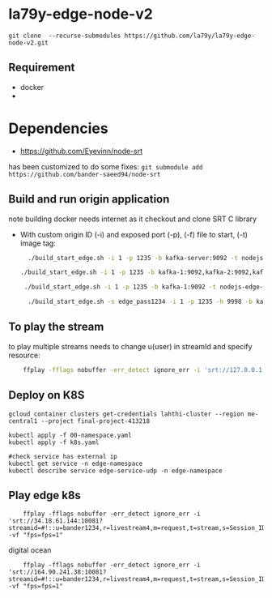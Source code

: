 # la79y-edge-node-v2

`git clone  --recurse-submodules https://github.com/la79y/la79y-edge-node-v2.git`

## Requirement

- docker
-

# Dependencies

- https://github.com/Eyevinn/node-srt

has been customized to do some fixes:
`git submodule add https://github.com/bander-saeed94/node-srt`

## Build and run origin application

note building docker needs internet as it checkout and clone SRT C library

- With custom origin ID (-i) and exposed port (-p), (-f) file to start, (-t) image tag:
  ```sh
    ./build_start_edge.sh -i 1 -p 1235 -b kafka-server:9092 -t nodejs-edge-rdkafka-v2 -f edge_docker_server_v2.js
  ```
  ```sh
  ./build_start_edge.sh -i 1 -p 1235 -b kafka-1:9092,kafka-2:9092,kafka-3:9092 -t nodejs-edge-rdkafka-v2 -f edge_docker_server_v2.js
  ```
  ```sh
   ./build_start_edge.sh -i 1 -p 1235 -b kafka-1:9092 -t nodejs-edge-rdkafka-v2 -f edge_docker_server_v2.js
  ```
  ```sh
    ./build_start_edge.sh -s edge_pass1234 -i 1 -p 1235 -h 9998 -b kafka-1:9092,kafka-2:9092,kafka-3:9092 -t nodejs-edge-rdkafka-v2 -f edge_docker_server_v2.js
  ```

## To play the stream

to play multiple streams needs to change u(user) in streamId and specify resource:

```sh
    ffplay -fflags nobuffer -err_detect ignore_err -i 'srt://127.0.0.1:1235?streamid=#!::u=bander1234,r=livestream3,m=request,t=stream,s=Session_ID&passphrase=edge_pass1234'

```

## Deploy on K8S

```shell
gcloud container clusters get-credentials lahthi-cluster --region me-central1 --project final-project-413218
```

```shell
kubectl apply -f 00-namespace.yaml
kubectl apply -f k8s.yaml

#check service has external ip
kubectl get service -n edge-namespace
kubectl describe service edge-service-udp -n edge-namespace

```

## Play edge k8s

```shell
    ffplay -fflags nobuffer -err_detect ignore_err -i 'srt://34.18.61.144:10081?streamid=#!::u=bander1234,r=livestream4,m=request,t=stream,s=Session_ID' -vf "fps=fps=1"
```

digital ocean

```shell
    ffplay -fflags nobuffer -err_detect ignore_err -i 'srt://164.90.241.38:10081?streamid=#!::u=bander1234,r=livestream4,m=request,t=stream,s=Session_ID' -vf "fps=fps=1"
```
